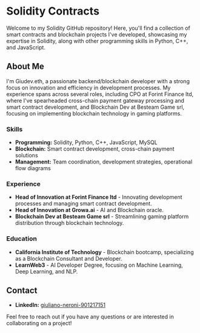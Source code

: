 # Solidity Contracts

Welcome to my Solidity GitHub repository! Here, you'll find a collection of smart contracts and blockchain projects I've developed, showcasing my expertise in Solidity, along with other programming skills in Python, C++, and JavaScript.

## About Me

I'm Giudev.eth, a passionate backend/blockchain developer with a strong focus on innovation and efficiency in development processes. My experience spans across several roles, including CPO at Forint Finance ltd, where I've spearheaded cross-chain payment gateway processing and smart contract development, and Blockchain Dev at Besteam Game srl, focusing on implementing blockchain technology in gaming platforms.

### Skills

- **Programming:** Solidity, Python, C++, JavaScript, MySQL
- **Blockchain:** Smart contract development, cross-chain payment solutions
- **Management:** Team coordination, development strategies, operational flow diagrams

### Experience

- **Head of Innovation at Forint Finance ltd** - Innovating development processes and managing smart contract development.
- **Head of Innovation at Growa.ai** - AI and Blockchain oracle.
- **Blockchain Dev at Besteam Game srl** - Streamlining gaming platform distribution through blockchain technology.

### Education

- **California Institute of Technology** - Blockchain bootcamp, specializing as a Blockchain Consultant and Developer.
- **LearnWeb3** - AI Developer Degree, focusing on Machine Learning, Deep Learning, and NLP.

## Contact

- **LinkedIn:** [giuliano-neroni-901217151](https://www.linkedin.com/in/giuliano-neroni-901217151/)

Feel free to reach out if you have any questions or are interested in collaborating on a project!
